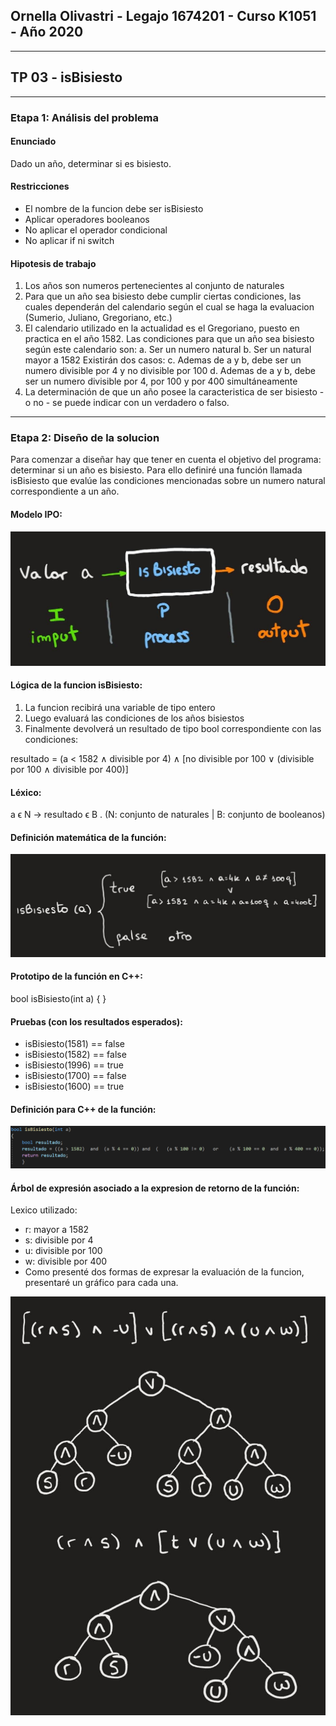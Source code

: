 ﻿## Ornella Olivastri - Legajo 1674201 - Curso K1051 - Año 2020 
---
## TP 03 - isBisiesto
---
### Etapa 1: Análisis del problema
#### Enunciado
 Dado un año, determinar si es bisiesto.

#### Restricciones
- El nombre de la funcion debe ser isBisiesto
- Aplicar operadores booleanos
- No aplicar el operador condicional
- No aplicar if ni switch

#### Hipotesis de trabajo
1. Los años son numeros pertenecientes al conjunto de naturales
2. Para que un año sea bisiesto debe cumplir ciertas condiciones, las cuales dependerán del calendario según el cual se haga la evaluacion (Sumerio, Juliano, Gregoriano, etc.)
2. El calendario utilizado en la actualidad es el Gregoriano, puesto en practica en el año 1582. Las condiciones para que un año sea bisiesto según este calendario son:
    a. Ser un numero natural
    b. Ser un natural mayor a 1582
    Existirán dos casos:
        c. Ademas de a y b, debe ser un numero divisible por 4 y no divisible por 100
        d. Ademas de a y b, debe ser un numero divisible por 4, por 100 y por 400 simultáneamente
3. La determinación de que un año posee la caracteristica de ser bisiesto - o no - se puede indicar con un verdadero o falso.

---
### Etapa 2: Diseño de la solucion
Para comenzar a diseñar hay que tener en cuenta el objetivo del programa: determinar si un año es bisiesto. Para ello definiré una función llamada isBisiesto que evalúe las condiciones mencionadas sobre un numero natural correspondiente a un año.

#### Modelo IPO: 
![](isBisiesto.jpg)

#### Lógica de la funcion isBisiesto:
1. La funcion recibirá una variable de tipo entero
2. Luego evaluará las condiciones de los años bisiestos 
3. Finalmente devolverá un resultado de tipo bool correspondiente con las condiciones:

resultado = (a < 1582 ∧ divisible por 4) ∧ [no divisible por 100 ∨ (divisible por 100 ∧ divisible por 400)]

#### Léxico: 
a ϵ N -> resultado ϵ B . (N: conjunto de naturales | B: conjunto de booleanos)

#### Definición matemática de la función:
![](definicion%20de%20funcion.jpg)

#### Prototipo de la función en C++:
bool isBisiesto(int a) { }

#### Pruebas (con los resultados esperados):
- isBisiesto(1581) == false
- isBisiesto(1582) == false
- isBisiesto(1996) == true
- isBisiesto(1700) == false
- isBisiesto(1600) == true

#### Definición para C++ de la función:
![](definicion%20de%20isBisiesto%20C++.PNG)

#### Árbol de expresión asociado a la expresion de retorno de la función:
Lexico utilizado:
- r: mayor a 1582
- s: divisible por 4
- u: divisible por 100
- w: divisible por 400
- Como presenté dos formas de expresar la evaluación de la funcion, presentaré un gráfico para cada una.


![](arbol.jpg)





